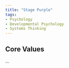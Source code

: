 ```yaml
---
title: "Stage Purple"
tags:
- Psychology
- Developmental Psychology
- Systems Thinking
---
```


## Core Values

...

